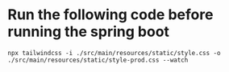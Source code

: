# Run the following code before running the spring boot
``` 
npx tailwindcss -i ./src/main/resources/static/style.css -o ./src/main/resources/static/style-prod.css --watch
```